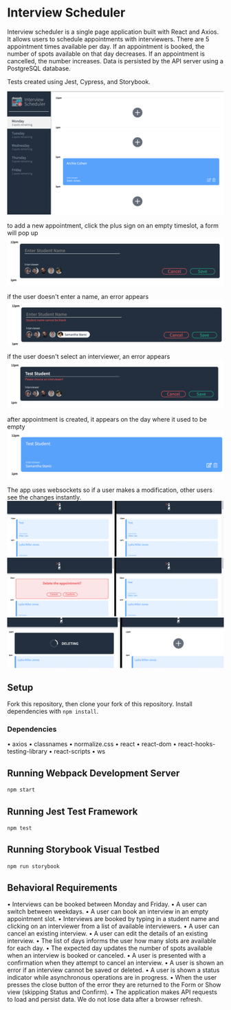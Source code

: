 # Interview Scheduler
Interview scheduler is a single page application built with React and Axios. It allows users to schedule appointments with interviewers. There are 5 appointment times available per day. If an appointment is booked, the number of spots available on that day decreases. If an appointment is cancelled, the number increases. Data is persisted by the API server using a PostgreSQL database.


Tests created using Jest, Cypress, and Storybook. 

!["screenshot of main page"](https://github.com/emi-hi/scheduler/blob/master/docs/main_app.png)

to add a new appointment, click the plus sign on an empty timeslot, a form will pop up
!["add a new appointment"](https://github.com/emi-hi/scheduler/blob/master/docs/add_appointment.png)

if the user doesn't enter a name, an error appears
!["error: enter a name"](https://github.com/emi-hi/scheduler/blob/master/docs/error_student.png)

if the user doesn't select an interviewer, an error appears
!["error: choose an interviewer](https://github.com/emi-hi/scheduler/blob/master/docs/error_interviewer.png)

after appointment is created, it appears on the day where it used to be empty
!["new appointment"](https://github.com/emi-hi/scheduler/blob/master/docs/confirmed_appointment.png)

 The app uses websockets so if a user makes a modification, other users see the changes instantly.
!["Two browsers looking at the same day"](https://github.com/emi-hi/scheduler/blob/master/docs/websocket_1.png)
!["one browser cancels"](https://github.com/emi-hi/scheduler/blob/master/docs/websocket_2.png)
!["The other browser instantly sees the change"](https://github.com/emi-hi/scheduler/blob/master/docs/websocket_3.png)

## Setup
Fork this repository, then clone your fork of this repository.
Install dependencies with `npm install`.

### Dependencies
  • axios
  • classnames
  • normalize.css
  • react
  • react-dom
  • react-hooks-testing-library
  • react-scripts
  • ws

## Running Webpack Development Server

```sh
npm start
```

## Running Jest Test Framework

```sh
npm test
```

## Running Storybook Visual Testbed

```sh
npm run storybook
```

## Behavioral Requirements
• Interviews can be booked between Monday and Friday.
• A user can switch between weekdays.
• A user can book an interview in an empty appointment slot.
• Interviews are booked by typing in a student name and clicking on an interviewer from a list of available interviewers.
• A user can cancel an existing interview.
• A user can edit the details of an existing interview.
• The list of days informs the user how many slots are available for each day.
• The expected day updates the number of spots available when an interview is booked or canceled.
• A user is presented with a confirmation when they attempt to cancel an interview.
• A user is shown an error if an interview cannot be saved or deleted.
• A user is shown a status indicator while asynchronous operations are in progress.
• When the user presses the close button of the error they are returned to the Form or Show view (skipping Status and Confirm).
• The application makes API requests to load and persist data. We do not lose data after a browser refresh.